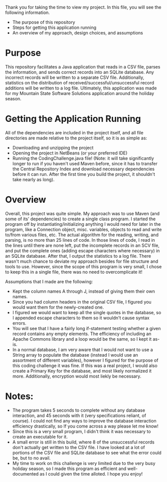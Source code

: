 Thank you for taking the time to view my project. In this file, you will see the following information.

- The purpose of this repository
- Steps for getting this application running
- An overview of my approach, design choices, and assumptions

# Purpose
This repository facilitates a Java application that reads in a CSV file, parses the information, and sends correct records into an SQLite database. Any incorrect records will be written to a separate CSV file. Additionally, statistics on the distribution of received/successful/unsuccessful record additions will be written to a log file. Ultimately, this application was made for my Mountain State Software Solutions application around the holiday season.

# Getting the Application Running
All of the dependencies are included in the project itself, and all file directories are made relative to the project itself, so it is as simple as:
  - Downloading and unzipping the project
  - Opening the project in NetBeans (or your preferred IDE)
  - Running the CodingChallenge.java file! (Note: it will take significantly longer to run if you haven't used Maven before, since it has to transfer the Central Repository Index and download necessary dependencies before it can run. After the first time you build the project, it shouldn't take nearly as long).
  
# Overview
Overall, this project was quite simple. My approach was to use Maven (and some of its' dependencies) to create a single class program. I started the program off by instantiating/initializing anything I would need for later in the program, like a Connection object, misc. variables, objects to read and write to/from various files, etc. The actual algorithm for the reading, writing, and parsing, is no more than 25 lines of code. In those lines of code, I read in the lines until there are none left, put the incomplete records in an SCV file, and put the complete ones (adding escape characters where necessary) in an SQLite database. After that, I output the statistics to a log file. There wasn't much chance to deviate my approach besides for file structure and tools to use. However, since the scope of this program is very small, I chose to keep this in a single file, there was no need to overcomplicate it!

Assumptions that I made are the following:
- Kept the column names A through J, instead of giving them their own names.
- Since you had column headers in the original CSV file, I figured you would want them for the newly-created one.
- I figured we would want to keep all the single quotes in the database, so I appended escape characters to them so it wouldn't cause syntax errors.
- You will see that I have a fairly long if-statement testing whether a given record contains any empty elements. The efficiency of including an Apache Commons library and a loop would be the same, so I kept it as-is.
- In a normal database, I am very aware that I would not want to use a String array to populate the database (instead I would use an assortment of different variables), however I figured for the purpose of this coding challenge it was fine. If this was a real project, I would also create a Primary Key for the database, and most likely normalized it more. Additionally, encryption would most liekly be necessary.


# Notes:
- The program takes 5 seconds to complete without any database interaction, and 45 seconds with it (very specifications reliant, of course). I could not find any ways to improve the database interaction efficiency drastically, so If you come across a way please let me know! 
- Since this is a very small program, I didn't think it was necessary to create an executable for it.
- A small error is still in this build, where 8 of the unsuccessful records don't actually get written to the CSV file. I have looked at a lot of portions of the CSV file and SQLite database to see what the error could be, but to no avail. 
- My time to work on this challenge is very limited due to the very busy holiday season, so I made this program as efficient and well-documented as I could given the time alloted. I hope you enjoy!


